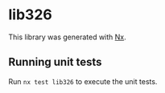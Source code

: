 # lib326

This library was generated with [Nx](https://nx.dev).

## Running unit tests

Run `nx test lib326` to execute the unit tests.
